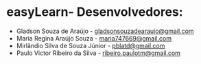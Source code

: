 # easyLearn- Desenvolvedores:
* Gladson Souza de Araújo - gladsonsouzadearaujo@gmail.com
* Maria Regina Araújo Souza - maria747669@gmail.com 
* Mirlândio Silva de Souza Júnior - pblatd@gmail.com 
* Paulo Victor Ribeiro da Silva - ribeiro.paulotm@gmail.com 
